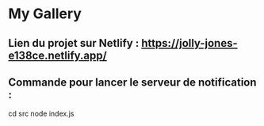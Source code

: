 # My Gallery

## Lien du projet sur Netlify : https://jolly-jones-e138ce.netlify.app/

## Commande pour lancer le serveur de notification : 
cd src 
node index.js
